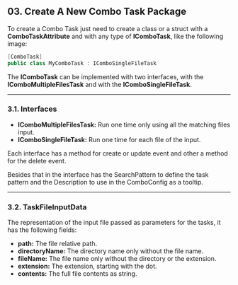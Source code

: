 
## **03. Create A New Combo Task Package**
To create a Combo Task just need to create a class or a struct with a **ComboTaskAttribute** and with any type of **IComboTask**, like the following image:  

```C#
[ComboTask]
public class MyComboTask : IComboSingleFileTask
```

The **IComboTask** can be implemented with two interfaces, with the **IComboMultipleFilesTask** and with the **IComboSingleFileTask**.  

---

### **3.1. Interfaces**

- **IComboMultipleFilesTask:** Run one time only using all the matching files input.
- **IComboSingleFileTask:** Run one time for each file of the input.  


Each interface has a method for create or update event and other a method for the delete event.  


Besides that in the interface has the SearchPattern to define the task pattern and the Description to use in the ComboConfig as a tooltip.  

---

### **3.2. TaskFileInputData**

The representation of the input file passed as parameters for the tasks, it has the following fields:  

- **path:** The file relative path.
- **directoryName:** The directory name only without the file name.
- **fileName:** The file name only without the directory or the extension.
- **extension:** The extension, starting with the dot.
- **contents:** The full file contents as string.  
